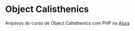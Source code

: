 # Object Calisthenics

Arquivos do curso de Object Calisthenics com PHP na [Alura](https://alura.com.br)

